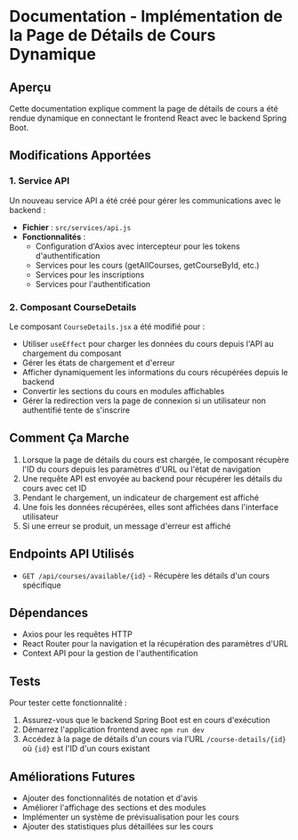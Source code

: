 # Documentation - Implémentation de la Page de Détails de Cours Dynamique

## Aperçu

Cette documentation explique comment la page de détails de cours a été rendue dynamique en connectant le frontend React avec le backend Spring Boot.

## Modifications Apportées

### 1. Service API

Un nouveau service API a été créé pour gérer les communications avec le backend :

- **Fichier** : `src/services/api.js`
- **Fonctionnalités** :
  - Configuration d'Axios avec intercepteur pour les tokens d'authentification
  - Services pour les cours (getAllCourses, getCourseById, etc.)
  - Services pour les inscriptions
  - Services pour l'authentification

### 2. Composant CourseDetails

Le composant `CourseDetails.jsx` a été modifié pour :

- Utiliser `useEffect` pour charger les données du cours depuis l'API au chargement du composant
- Gérer les états de chargement et d'erreur
- Afficher dynamiquement les informations du cours récupérées depuis le backend
- Convertir les sections du cours en modules affichables
- Gérer la redirection vers la page de connexion si un utilisateur non authentifié tente de s'inscrire

## Comment Ça Marche

1. Lorsque la page de détails du cours est chargée, le composant récupère l'ID du cours depuis les paramètres d'URL ou l'état de navigation
2. Une requête API est envoyée au backend pour récupérer les détails du cours avec cet ID
3. Pendant le chargement, un indicateur de chargement est affiché
4. Une fois les données récupérées, elles sont affichées dans l'interface utilisateur
5. Si une erreur se produit, un message d'erreur est affiché

## Endpoints API Utilisés

- `GET /api/courses/available/{id}` - Récupère les détails d'un cours spécifique

## Dépendances

- Axios pour les requêtes HTTP
- React Router pour la navigation et la récupération des paramètres d'URL
- Context API pour la gestion de l'authentification

## Tests

Pour tester cette fonctionnalité :

1. Assurez-vous que le backend Spring Boot est en cours d'exécution
2. Démarrez l'application frontend avec `npm run dev`
3. Accédez à la page de détails d'un cours via l'URL `/course-details/{id}` où `{id}` est l'ID d'un cours existant

## Améliorations Futures

- Ajouter des fonctionnalités de notation et d'avis
- Améliorer l'affichage des sections et des modules
- Implémenter un système de prévisualisation pour les cours
- Ajouter des statistiques plus détaillées sur les cours